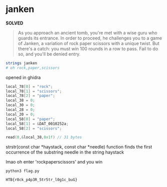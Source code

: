 # janken

**SOLVED**

> As you approach an ancient tomb, you're met with a wise guru who guards its entrance. 
> In order to proceed, he challenges you to a game of Janken, a variation of rock paper scissors with a unique twist. 
> But there's a catch: you must win 100 rounds in a row to pass. 
> Fail to do so, and you'll be denied entry.

```sh
strings janken
# oh rock,paper,scissors
```

opened in ghidra

```c
local_78[0] = "rock";
local_78[1] = "scissors";
local_78[2] = "paper";
local_38 = 0;
local_30 = 0;
local_28 = 0;
local_20 = 0;
local_58[0] = "paper";
local_58[1] = &DAT_0010252a;
local_58[2] = "scissors";

read(0,&local_38,0x1f) // 31 bytes
```

strstr(const char *haystack, const char *needle) function finds the first occurrence of the substring needle in the string haystack

lmao oh enter 'rockpaperscissors' and you win

`python3 flag.py`

`HTB{r0ck_p4p3R_5tr5tr_l0g1c_buG}`
